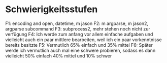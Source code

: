 # Schwierigkeitsstufen

F1: encoding and open, datetime, m jason
F2: m argparse, m jason2, argparse subcommand
F3: subprocess2, mehr stehen noch nicht zur verfügung
F4: Ich werde zum anfang vor allem einfache aufgaben und vielleicht auch ein paar mittlere bearbeiten, weil ich ein paar vorkenntnisse bereits besitzte
F5: Vermutlich 65% einfach und 35% mittel
F6: Später werde ich vermutlich auch mal eine schwere probieren, sodass es dann vielleicht 50% einfach 40% mittel und 10% schwer

